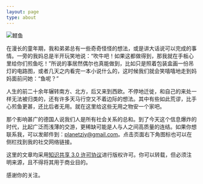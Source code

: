 ```yaml
---
layout: page
type: about
---
```


![鲣鱼](https://upload.wikimedia.org/wikipedia/commons/d/d9/Katsuwonus_pelamis.png)

在漫长的童年期，我和弟弟总有一些奇奇怪怪的想法，或是讲大话说可以完成的事情。一旁的我妈总是半开玩笑地说：“吹牛吧！如果这都做得到，那我就在手板心里给你们煎鱼吃！”所说的事居然偶尔也真能做到，比如只是照着包装盒画一份吊灯的电路图，或者几天之内看完一本小说什么的，这时候我们就会笑嘻嘻地走到妈妈面前问她：“鱼呢？”

人生的前二十余年辗转南方、北方，后又来到西欧。不停地迁徙，和自己的来处一样无法被归类的，还有许多天马行空又不着边际的想法。其中有些如此荒谬，比手心煎鱼更甚，还比后者无用。就在这里给这些无用之物安一个家吧。

那个影响甚广的德国人说我们人是所有社会关系的总和。到了今天这个信息爆炸的时代，比起广泛而浅薄的交游，更稀缺可能是人与人之间高质量的连结。如果你想联系我，可以发邮件到：planetzjy@gmail.com。点击页面右下角图标也可以在侧栏找到我的社交网络链接。

这里的文章均采用[知识共享 3.0 许可协议](http://creativecommons.org/licenses/by-nc-nd/3.0/deed.zh)进行版权许可。你可以转载，但必须注明来源，且不得将其用于商业目的。

感谢你的关注。